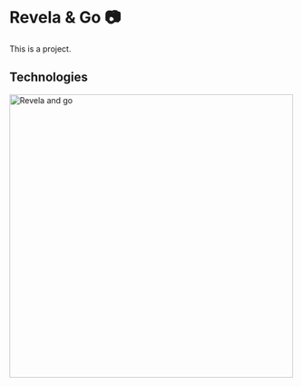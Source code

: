 # Revela & Go 📷

This is a project.

## Technologies


<img src="https://i.ibb.co/Xp4PHJg/revelaandgogif.gif" alt="Revela and go" style="height: 500px;"/>
